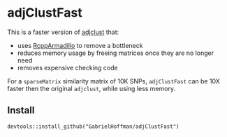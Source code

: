 
# adjClustFast

This is a faster version of [adjclust](https://cran.r-project.org/package=adjclust) that: 

* uses [RcppArmadillo](https://cran.r-project.org/package=RcppArmadillo) to remove a bottleneck
* reduces memory usage by freeing matrices once they are no longer need
* removes expensive checking code

For a `sparseMatrix`  similarity matrix of 10K SNPs, `adjClustFast` can be 10X faster then the original `adjclust`, while using less memory. 	  

## Install
```
devtools::install_github("GabrielHoffman/adjClustFast")
```